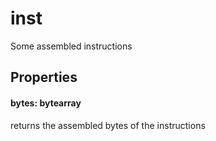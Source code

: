 # inst

Some assembled instructions

## Properties

#### bytes: bytearray
returns the assembled bytes of the instructions
